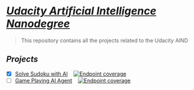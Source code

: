 # [***Udacity Artificial Intelligence Nanodegree***](https://www.udacity.com/ai)

> This repository contains all the projects related to the Udacity AIND

## ***Projects***

- [x] [Solve Sudoku with AI](./Projects/AIND-Sudoku)&nbsp;&nbsp;&nbsp;&nbsp;[![Endpoint coverage](http://progressed.io/bar/100?title=done)](#done)
- [ ] [Game Playing AI Agent](./game_playing_AI_Agent.md)&nbsp;&nbsp;&nbsp;&nbsp;[![Endpoint coverage](http://progressed.io/bar/0?title=InProgress)](#started)
